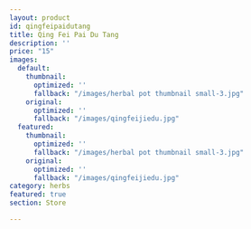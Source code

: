 ```yaml
---
layout: product
id: qingfeipaidutang
title: Qing Fei Pai Du Tang
description: ''
price: "15"
images:
  default:
    thumbnail:
      optimized: ''
      fallback: "/images/herbal pot thumbnail small-3.jpg"
    original:
      optimized: ''
      fallback: "/images/qingfeijiedu.jpg"
  featured:
    thumbnail:
      optimized: ''
      fallback: "/images/herbal pot thumbnail small-3.jpg"
    original:
      optimized: ''
      fallback: "/images/qingfeijiedu.jpg"
category: herbs
featured: true
section: Store

---
```

